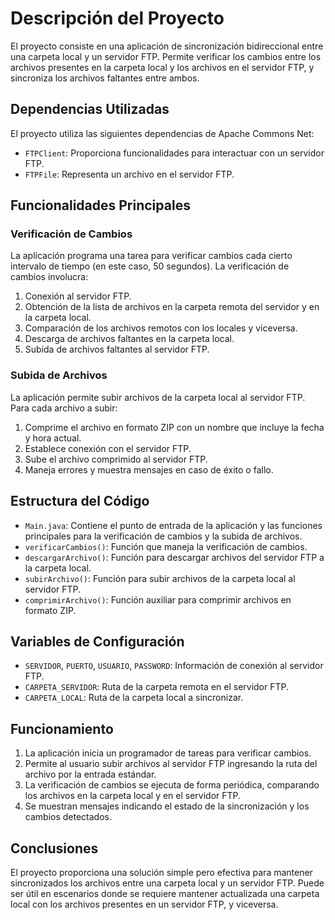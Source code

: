 # Descripción del Proyecto

El proyecto consiste en una aplicación de sincronización bidireccional entre una carpeta local y un servidor FTP. Permite verificar los cambios entre los archivos presentes en la carpeta local y los archivos en el servidor FTP, y sincroniza los archivos faltantes entre ambos.

## Dependencias Utilizadas

El proyecto utiliza las siguientes dependencias de Apache Commons Net:

- `FTPClient`: Proporciona funcionalidades para interactuar con un servidor FTP.
- `FTPFile`: Representa un archivo en el servidor FTP.

## Funcionalidades Principales

### Verificación de Cambios

La aplicación programa una tarea para verificar cambios cada cierto intervalo de tiempo (en este caso, 50 segundos). La verificación de cambios involucra:

1. Conexión al servidor FTP.
2. Obtención de la lista de archivos en la carpeta remota del servidor y en la carpeta local.
3. Comparación de los archivos remotos con los locales y viceversa.
4. Descarga de archivos faltantes en la carpeta local.
5. Subida de archivos faltantes al servidor FTP.

### Subida de Archivos

La aplicación permite subir archivos de la carpeta local al servidor FTP. Para cada archivo a subir:

1. Comprime el archivo en formato ZIP con un nombre que incluye la fecha y hora actual.
2. Establece conexión con el servidor FTP.
3. Sube el archivo comprimido al servidor FTP.
4. Maneja errores y muestra mensajes en caso de éxito o fallo.

## Estructura del Código

- `Main.java`: Contiene el punto de entrada de la aplicación y las funciones principales para la verificación de cambios y la subida de archivos.
- `verificarCambios()`: Función que maneja la verificación de cambios.
- `descargarArchivo()`: Función para descargar archivos del servidor FTP a la carpeta local.
- `subirArchivo()`: Función para subir archivos de la carpeta local al servidor FTP.
- `comprimirArchivo()`: Función auxiliar para comprimir archivos en formato ZIP.

## Variables de Configuración

- `SERVIDOR`, `PUERTO`, `USUARIO`, `PASSWORD`: Información de conexión al servidor FTP.
- `CARPETA_SERVIDOR`: Ruta de la carpeta remota en el servidor FTP.
- `CARPETA_LOCAL`: Ruta de la carpeta local a sincronizar.

## Funcionamiento

1. La aplicación inicia un programador de tareas para verificar cambios.
2. Permite al usuario subir archivos al servidor FTP ingresando la ruta del archivo por la entrada estándar.
3. La verificación de cambios se ejecuta de forma periódica, comparando los archivos en la carpeta local y en el servidor FTP.
4. Se muestran mensajes indicando el estado de la sincronización y los cambios detectados.

## Conclusiones

El proyecto proporciona una solución simple pero efectiva para mantener sincronizados los archivos entre una carpeta local y un servidor FTP. Puede ser útil en escenarios donde se requiere mantener actualizada una carpeta local con los archivos presentes en un servidor FTP, y viceversa.

